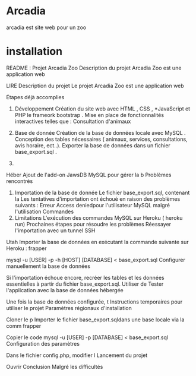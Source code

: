 # Arcadia
arcadia est site web pour un zoo

# installation
README : Projet Arcadia Zoo
Description du projet
Arcadia Zoo est une application web

LIRE
Description du projet
Le projet Arcadia Zoo est une application web

Étapes déjà accomplies
1. Développement 
Création du site web avec HTML , CSS , *JavaScript et PHP le frameork bootstrap .
Mise en place de fonctionnalités interactives telles que :
Consultation d'animaux

3. Base de donnée
Création de la base de données locale avec MySQL .
Conception des tables nécessaires ( animaux, services, consultations, avis horaire, ect..).
Exporter la base de données dans un fichier base_export.sql .
4.
Héber
Ajout de l'add-on JawsDB MySQL pour gérer la b
Problèmes rencontrés
1. Importation de la base de donnée
Le fichier base_export.sql, contenant la
Les tentatives d'importation ont échoué en raison des problèmes suivants :
Erreur Access deniedpour l'utilisateur MySQL malgré l'utilisation
Commandes
2. Limitations
L'exécution des commandes MySQL sur Heroku ( heroku run) 
Prochaines étapes pour résoudre les problèmes
Réessayer l'importation avec un tunnel SSH

Utah
Importer la base de données en exécutant la commande suivante sur Heroku :
frapper

mysql -u [USER] -p -h [HOST] [DATABASE] < base_export.sql
Configurer manuellement la base de données

Si l'importation échoue encore, recréer les tables et les données essentielles à partir du fichier base_export.sql.
Utiliser de
Tester l'application avec la base de données hébergée

Une fois la base de données configurée, t
Instructions temporaires pour utiliser le projet
Paramètres régionaux d'installation

Cloner le p
Importer le fichier base_export.sqldans une base locale via la comm
frapper

Copier le code
mysql -u [USER] -p [DATABASE] < base_export.sql
Configuration des paramètres

Dans le fichier config.php, modifier l
Lancement du projet

Ouvrir
Conclusion
Malgré les difficultés

